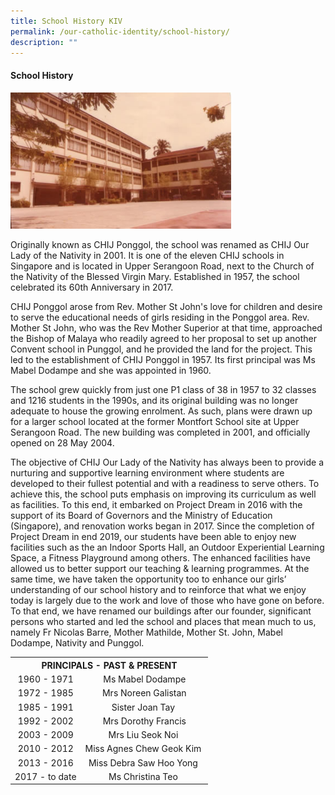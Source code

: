 ```yaml
---
title: School History KIV
permalink: /our-catholic-identity/school-history/
description: ""
---
```





<h4><strong>School History</strong></h4>
<img style="width: 70%;" src="/images/history.jpg" align = "" />
<p>Originally known as CHIJ Ponggol, the school was renamed as CHIJ Our Lady of the Nativity in 2001. It is one of the eleven CHIJ schools in Singapore and is located in Upper Serangoon Road, next to the Church of the Nativity of the Blessed Virgin Mary. Established in 1957, the school celebrated its 60th Anniversary in 2017.</p>
<p>CHIJ Ponggol arose from Rev. Mother St John's love for children and desire to serve the educational needs of girls residing in the Ponggol area. Rev. Mother St John, who was the Rev Mother Superior at that time, approached the Bishop of Malaya who readily agreed to her proposal to set up another Convent school in Punggol, and he provided the land for the project. This led to the establishment of CHIJ Ponggol in 1957. Its first principal was Ms Mabel Dodampe and she was appointed in 1960.</p>
<p>The school grew quickly from just one P1 class of 38 in 1957 to 32 classes and 1216 students in the 1990s, and its original building was no longer adequate to house the growing enrolment. As such, plans were drawn up for a larger school located at the former Montfort School site at Upper Serangoon Road. The new building was completed in 2001, and officially opened on 28 May 2004.</p>
<p>The objective of CHIJ Our Lady of the Nativity has always been to provide a nurturing and supportive learning environment where students are developed to their fullest potential and with a readiness to serve others. To achieve this, the school puts emphasis on improving its curriculum as well as facilities. To this end, it embarked on Project Dream in 2016 with the support of its Board of Governors and the Ministry of Education (Singapore), and renovation works began in 2017.&nbsp;Since the completion of Project Dream in end 2019, our students have been able to enjoy new facilities such as the an Indoor Sports Hall, an Outdoor Experiential Learning Space, a Fitness Playground among others. The enhanced facilities have allowed us to better support our teaching &amp; learning programmes.&nbsp;At the same time, we have taken the opportunity too to enhance our girls&rsquo; understanding of our school history and to reinforce that what we enjoy today is largely due to the work and love of those who have gone on before. To that end, we have renamed our buildings after our founder, significant persons who started and led the school and places that mean much to us, namely Fr Nicolas Barre, Mother Mathilde, Mother St. John, Mabel Dodampe, Nativity and Punggol.</p>
<table>
<tbody>
<tr>
<th style="text-align: center;" colspan="2">PRINCIPALS - PAST &amp; PRESENT</th>
</tr>
<tr>
<td style="text-align: center;">1960 - 1971</td>
<td style="text-align: center;">Ms Mabel Dodampe</td>
</tr>
<tr>
<td style="text-align: center;">1972 - 1985</td>
<td style="text-align: center;">Mrs Noreen Galistan</td>
</tr>
<tr>
<td style="text-align: center;">1985 - 1991</td>
<td style="text-align: center;">Sister Joan Tay&nbsp;</td>
</tr>
<tr>
<td style="text-align: center;">1992 - 2002</td>
<td style="text-align: center;">Mrs Dorothy Francis</td>
</tr>
<tr>
<td style="text-align: center;">2003 - 2009</td>
<td style="text-align: center;">Mrs Liu Seok Noi&nbsp;</td>
</tr>
<tr>
<td style="text-align: center;">2010 - 2012</td>
<td style="text-align: center;">Miss Agnes Chew Geok Kim&nbsp;</td>
</tr>
<tr>
<td style="text-align: center;">2013 - 2016</td>
<td style="text-align: center;">Miss Debra Saw Hoo Yong&nbsp;</td>
</tr>
<tr>
<td style="text-align: center;">2017 - to date</td>
<td style="text-align: center;">Ms Christina Teo&nbsp;</td>
</tr>
</tbody>
</table>